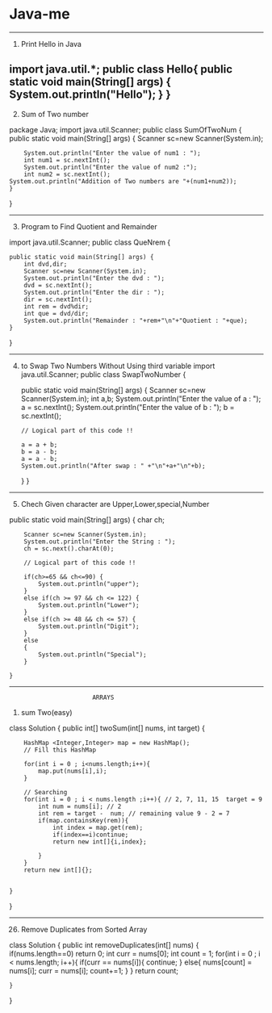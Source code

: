 # Java-me

------------------------------------------------------------------------------------
01. Print Hello in Java

import java.util.*;
    public class Hello{
    public static void main(String[] args) {
        System.out.println("Hello");
}
}
-----------------------------------------------------------------------------------

02. Sum of Two  number 

package Java;
import java.util.Scanner;
public class SumOfTwoNum {
	public static void main(String[] args) {
		Scanner sc=new Scanner(System.in);
		
		System.out.println("Enter the value of num1 : ");
		int num1 = sc.nextInt();
		System.out.println("Enter the value of num2 :");
        int num2 = sc.nextInt();
    System.out.println("Addition of Two numbers are "+(num1+num2));
	}
}

------------------------------------------------------------------------------------
03. Program to Find Quotient and Remainder

import java.util.Scanner;
public class QueNrem {

	public static void main(String[] args) {
		int dvd,dir;
		Scanner sc=new Scanner(System.in);
		System.out.println("Enter the dvd : ");
		dvd = sc.nextInt();
		System.out.println("Enter the dir : ");
		dir = sc.nextInt();
		int rem = dvd%dir;
		int que = dvd/dir;
		System.out.println("Remainder : "+rem+"\n"+"Quotient : "+que);
	}
}

-----------------------------------------------------------------------------------------

04. to Swap Two Numbers Without Using third variable
import java.util.Scanner;
public class SwapTwoNumber {

	public static void main(String[] args) {
		Scanner sc=new Scanner(System.in);
		int a,b;
		System.out.println("Enter the value of a : ");
		a = sc.nextInt();
		System.out.println("Enter the value of b : ");
	    b = sc.nextInt();
		
		// Logical part of this code !!
		
		a = a + b;
		b = a - b;
		a = a - b;
		System.out.println("After swap : " +"\n"+a+"\n"+b);

	}
}

--------------------------------------------------------------------------------------
05. Chech Given character are Upper,Lower,special,Number

public static void main(String[] args) {
		char ch;
		
		Scanner sc=new Scanner(System.in);
		System.out.println("Enter the String : ");
		ch = sc.next().charAt(0);
	    
	    // Logical part of this code !!
	    
	    if(ch>=65 && ch<=90) {
	    	System.out.println("upper");
	    }
	    else if(ch >= 97 && ch <= 122) {
	    	System.out.println("Lower");
	    }
	    else if(ch >= 48 && ch <= 57) {
	    	System.out.println("Digit");
	    }
	    else
	    {
	    	System.out.println("Special");
	    }
	    
	}

----------------------------------------------------------------
                           ARRAYS
			   
1) sum Two(easy)

class Solution {
    public int[] twoSum(int[] nums, int target) {

        HashMap <Integer,Integer> map = new HashMap();
        // Fill this HashMap

        for(int i = 0 ; i<nums.length;i++){
            map.put(nums[i],i);
        }

        // Searching
        for(int i = 0 ; i < nums.length ;i++){ // 2, 7, 11, 15  target = 9
            int num = nums[i]; // 2
            int rem = target -  num; // remaining value 9 - 2 = 7
            if(map.containsKey(rem)){
                int index = map.get(rem);
                if(index==i)continue;
                return new int[]{i,index};

            }
        }
        return new int[]{};

        
    }
}

----------------------------------------

26. Remove Duplicates from Sorted Array

class Solution {
    public int removeDuplicates(int[] nums) {
        if(nums.length==0) return 0;
        int curr = nums[0];
        int count = 1;
        for(int i = 0 ; i < nums.length; i++){
            if(curr == nums[i]){
                continue;
            }
            else{
                nums[count] = nums[i];
                curr = nums[i];
                count+=1;
            }
        }
        return count;
        
        
    }
}



